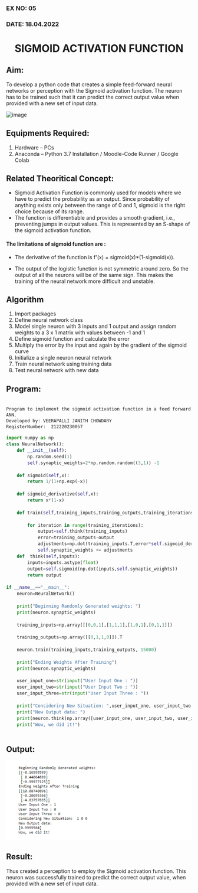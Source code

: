 ### EX NO: 05
### DATE: 18.04.2022
# <p align="center"> SIGMOID ACTIVATION FUNCTION</P>
  
## Aim:
  To develop a python code that creates a simple feed-forward neural networks or perception with the Sigmoid activation function. The neuron has to be trained such that it can predict the correct output value when provided with a new set of input data.
  
 ![image](https://user-images.githubusercontent.com/93023609/162692440-f59e7ad2-0414-4ddb-8640-fede7a0655f2.png)

## Equipments Required:
1. Hardware – PCs
2. Anaconda – Python 3.7 Installation / Moodle-Code Runner / Google Colab

## Related Theoritical Concept:

* Sigmoid Activation Function is commonly used for models where we have to predict the probability as an output. Since probability of anything exists only between the range of 0 and 1, sigmoid is the right choice because of its range.
* The function is differentiable and provides a smooth gradient, i.e., preventing jumps in output values. This is represented by an S-shape of the sigmoid activation function. 

#### The limitations of sigmoid function are :

* The derivative of the function is f'(x) = sigmoid(x)*(1-sigmoid(x)).

* The output of the logistic function is not symmetric around zero. So the output of all the neurons will be of the same sign. This makes the training of the neural network more difficult and unstable.

## Algorithm
1. Import packages
2. Define neural network class
3. Model single neuron with 3 inputs and 1 output and assign random weights to a 3 x 1 matrix with values between -1 and 1
4. Define sigmoid function and calculate the error
5. Multiply the error by the input and again by the gradient of the sigmoid curve
6. Initialize a single neuron neural network
7. Train neural network using training data
8. Test neural network with new data

## Program:
```

Program to implement the sigmoid activation function in a feed forward ANN.
Developed by: VEERAPALLI JANITH CHOWDARY
RegisterNumber:  212220230057

```
```python
import numpy as np
class NeuralNetwork():
    def __init__(self):
        np.random.seed(1)
        self.synaptic_weights=2*np.random.random((3,1)) -1
        
    def sigmoid(self,x):
        return 1/(1+np.exp(-x))
    
    def sigmoid_derivative(self,x):
        return x*(1-x)
    
    def train(self,training_inputs,training_outputs,training_iterations):
        
        for iteration in range(training_iterations):
            output=self.think(training_inputs)
            error=training_outputs-output
            adjustments=np.dot(training_inputs.T,error*self.sigmoid_derivative(output))
            self.synaptic_weights += adjustments
    def  think(self,inputs):
        inputs=inputs.astype(float)
        output=self.sigmoid(np.dot(inputs,self.synaptic_weights))
        return output

if __name__=="__main__":
    neuron=NeuralNetwork()
    
    print("Beginning Randomly Generated weights: ")
    print(neuron.synaptic_weights)
    
    training_inputs=np.array([[0,0,1],[1,1,1],[1,0,1],[0,1,1]])
    
    training_outputs=np.array([[0,1,1,0]]).T
    
    neuron.train(training_inputs,training_outputs, 15000)
    
    print("Ending Weights After Training")
    print(neuron.synaptic_weights)
    
    user_input_one=str(input("User Input One : "))
    user_input_two=str(input("User Input Two : "))
    user_input_three=str(input("User Input Three : "))
    
    print("Considering New Situation: ",user_input_one, user_input_two, user_input_three)
    print("New Output data: ")
    print(neuron.think(np.array([user_input_one, user_input_two, user_input_three])))
    print("Wow, we did it!")
           
```

## Output:
![image](https://github.com/veerapallijanith/SIGMOID-ACTIVATION-FUNCTION/blob/main/nn.png)


## Result:
  Thus created a perception to employ the Sigmoid activation function. This neuron was successfully trained to predict the correct output value, when provided with a new set of input data.
